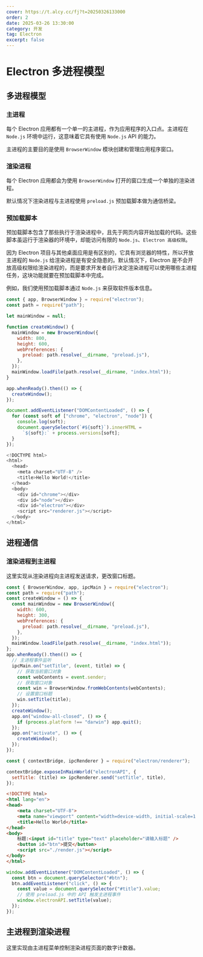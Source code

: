 ```yaml
---
cover: https://t.alcy.cc/fj?t=20250326133000
order: 2
date: 2025-03-26 13:30:00
category: 开发
tag: Electron
excerpt: false
---
```


# Electron 多进程模型

## 多进程模型

### 主进程

每个 Electron 应用都有一个单一的主进程，作为应用程序的入口点。主进程在 `Node.js` 环境中运行，这意味着它具有使用 `Node.js` API 的能力。

主进程的主要目的是使用 `BrowserWindow` 模块创建和管理应用程序窗口。

### 渲染进程

每个 Electron 应用都会为使用 `BrowserWindow` 打开的窗口生成一个单独的渲染进程。

默认情况下渲染进程与主进程使用 `preload.js` 预加载脚本做为通信桥梁。

### 预加载脚本

预加载脚本包含了那些执行于渲染进程中，且先于网页内容开始加载的代码。这些脚本虽运行于渲染器的环境中，却能访问有限的 `Node.js`、`Electron 高级权限`。

因为 Electron 项目与其他桌面应用是有区别的，它具有浏览器的特性，所以开放主进程的 `Node.js` 给渲染进程是有安全隐患的。默认情况下，Electron 是不会开放高级权限给渲染进程的，而是要求开发者自行决定渲染进程可以使用哪些主进程任务，这块功能就要在预加载脚本中完成。

例如，我们使用预加载脚本通过 `Node.js` 来获取软件版本信息。

```JavaScript {10-12} title="main.js"
const { app, BrowserWindow } = require("electron");
const path = require("path");

let mainWindow = null;

function createWindow() {
  mainWindow = new BrowserWindow({
    width: 800,
    height: 600,
    webPreferences: {
      preload: path.resolve(__dirname, "preload.js"),
    },
  });
  mainWindow.loadFile(path.resolve(__dirname, "index.html"));
}

app.whenReady().then(() => {
  createWindow();
});
```

```JavaScript title="preload.js"
document.addEventListener("DOMContentLoaded", () => {
  for (const soft of ["chrome", "electron", "node"]) {
    console.log(soft);
    document.querySelector(`#${soft}`).innerHTML =
      `${soft}:` + process.versions[soft];
  }
});
```

```JavaScript title="index.html"
<!DOCTYPE html>
<html>
  <head>
    <meta charset="UTF-8" />
    <title>Hello World!</title>
  </head>
  <body>
    <div id="chrome"></div>
    <div id="node"></div>
    <div id="electron"></div>
    <script src="renderer.js"></script>
  </body>
</html>
```

## 进程通信

### 渲染进程到主进程

这里实现从渲染进程向主进程发送请求，更改窗口标题。

```JavaScript {14-22} title="main.js"
const { BrowserWindow, app, ipcMain } = require("electron");
const path = require("path");
const createWindow = () => {
  const mainWindow = new BrowserWindow({
    width: 600,
    height: 300,
    webPreferences: {
      preload: path.resolve(__dirname, "preload.js"),
    },
  });
  mainWindow.loadFile(path.resolve(__dirname, "index.html"));
};
app.whenReady().then(() => {
  // 主进程事件监听
  ipcMain.on("setTitle", (event, title) => {
    // 获取当前窗口对象
    const webContents = event.sender;
    // 获取窗口对象
    const win = BrowserWindow.fromWebContents(webContents);
    // 设置窗口标题
    win.setTitle(title);
  });
  createWindow();
  app.on("window-all-closed", () => {
    if (process.platform !== "darwin") app.quit();
  });
  app.on("activate", () => {
    createWindow();
  });
});
```

```JavaScript title="preload.js"
const { contextBridge, ipcRenderer } = require("electron/renderer");

contextBridge.exposeInMainWorld("electronAPI", {
  setTitle: (title) => ipcRenderer.send("setTitle", title),
});
```

```Html {10,11} title="index.html"
<!DOCTYPE html>
<html lang="en">
<head>
    <meta charset="UTF-8">
    <meta name="viewport" content="width=device-width, initial-scale=1.0">
    <title>Hello World</title>
</head>
<body>
    标题:<input id="title" type="text" placeholder="请输入标题" />
    <button id="btn">提交</button>
    <script src="./render.js"></script>
</body>
</html>
```

```JavaScript title="render.js"
window.addEventListener("DOMContentLoaded", () => {
  const btn = document.querySelector("#btn");
  btn.addEventListener("click", () => {
    const value = document.querySelector("#title").value;
    // 使用 preload.js 中的 API 触发主进程事件
    window.electronAPI.setTitle(value);
  });
});
```

## 主进程到渲染进程

这里实现由主进程菜单控制渲染进程页面的数字计数器。

